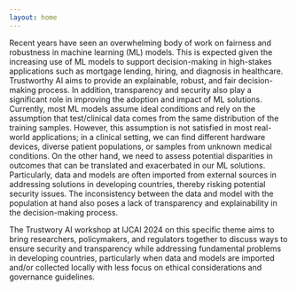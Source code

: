 ```yaml
---
layout: home
---
```

Recent years have seen an overwhelming body of work on fairness and robustness in machine learning (ML) models. This is expected given the increasing use of ML models to support decision-making in high-stakes applications such as mortgage lending, hiring, and diagnosis in healthcare. Trustworthy AI aims to provide an explainable, robust, and fair decision-making process. In addition, transparency and security also play a significant role in improving the adoption and impact of ML solutions. Currently, most ML models assume ideal conditions and rely on the assumption that test/clinical data comes from the same distribution of the training samples. However, this assumption is not satisfied in most real-world applications; in a clinical setting, we can find different hardware devices, diverse patient populations, or samples from unknown medical conditions. On the other hand, we need to assess potential disparities in outcomes that can be translated and exacerbated in our ML solutions. Particularly, data and models are often imported from external sources in addressing solutions in developing countries, thereby risking potential security issues. The inconsistency between the data and model with the population at hand also poses a lack of transparency and explainability in the decision-making process.

The Trustwory AI workshop at IJCAI 2024 on this specific theme aims to bring researchers, policymakers, and regulators together to discuss ways to ensure security and transparency while addressing fundamental problems in developing countries, particularly when data and models are imported and/or collected locally with less focus on ethical considerations and governance guidelines.
